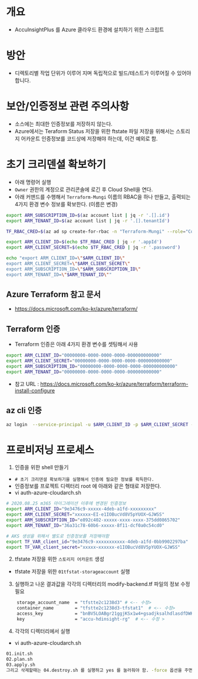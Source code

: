 # 개요
- AccuInsightPlus 를 Azure 클라우드 환경에 설치하기 위한 스크립트 

# 방안
- 디렉토리별 작업 단위가 이루어 지며 독립적으로 빌드/테스트가 이루어질 수 있어야 합니다.

# 보안/인증정보 관련 주의사항
- 소스에는 최대한 인증정보를 저장하지 않는다.
- Azure에서는 Teraform Status 저장을 위한 ftstate 파일 저장을 위해서는 스토리지 어카운트 인증정보를 코드상에 저장해야 하는데, 이건 예외로 함. 

# 초기 크리덴셜 확보하기
- 아래 명령어 실행 
- `Owner` 권한의 계정으로 관리콘솔에 로긴 후 Cloud Shell을 연다.
- 아래 커맨드를 수행해서 `Terraform-Mungi` 이름의 RBAC을 하나 만들고, 출력되는 4가지 환경 변수 정보를 확보한다. (이름은 변경)
``` bash
export ARM_SUBSCRIPTION_ID=$(az account list | jq -r '.[].id')
export ARM_TENANT_ID=$(az account list | jq -r '.[].tenantId')

TF_RBAC_CRED=$(az ad sp create-for-rbac -n "Terraform-Mungi" --role="Contributor" --scopes="/subscriptions/${ARM_SUBSCRIPTION_ID}")

export ARM_CLIENT_ID=$(echo $TF_RBAC_CRED | jq -r '.appId')
export ARM_CLIENT_SECRET=$(echo $TF_RBAC_CRED | jq -r '.password')

echo "export ARM_CLIENT_ID=\"$ARM_CLIENT_ID\"
export ARM_CLIENT_SECRET=\"$ARM_CLIENT_SECRET\"
export ARM_SUBSCRIPTION_ID=\"$ARM_SUBSCRIPTION_ID\"
export ARM_TENANT_ID=\"$ARM_TENANT_ID\""
```

## Azure Terraform 참고 문서
- https://docs.microsoft.com/ko-kr/azure/terraform/

## Terraform 인증
- Terraform 인증은 아래 4가지 환경 변수를 셋팅해서 사용

``` bash
export ARM_CLIENT_ID="00000000-0000-0000-0000-000000000000"
export ARM_CLIENT_SECRET="00000000-0000-0000-0000-000000000000"
export ARM_SUBSCRIPTION_ID="00000000-0000-0000-0000-000000000000"
export ARM_TENANT_ID="00000000-0000-0000-0000-000000000000"
```

- 참고 URL : https://docs.microsoft.com/ko-kr/azure/terraform/terraform-install-configure

## az cli 인증
``` bash
az login  --service-principal -u $ARM_CLIENT_ID -p $ARM_CLIENT_SECRET --tenant $ARM_TENANT_ID
```

# 프로비저닝 프로세스
1. 인증을 위한 shell 만들기
- `# 초기 크리덴셜 확보하기을 실행해서 인증에 필요한 정보를 획득한다.`
- 인증정보를 프로젝트 디렉터리 root 에 아래와 같은 형태로 저장한다.
- vi auth-azure-cloudarch.sh
``` bash
# 2020.08.25 m365 마이그레이션 이후에 변경된 인증정보
export ARM_CLIENT_ID="9e3476c9-xxxxx-4deb-a1fd-xxxxxxxxx"
export ARM_CLIENT_SECRET="xxxxxx~EI-e1IOBucVd8V5pYUOX~GJWSS"
export ARM_SUBSCRIPTION_ID="e892c402-xxxxx-xxxx-xxxx-375dd0865702"
export ARM_TENANT_ID="36a31c78-60b6-xxxxx-8f11-dcf0a0c54cd0"

# AKS 생성을 위해서 별도로 인증정보를 저장해야함
export TF_VAR_client_id="9e3476c9-xxxxxxxxxxx-4deb-a1fd-0bb9902297ba"
export TF_VAR_client_secret="xxxxx~xxxxxx-e1IOBucVd8V5pYUOX~GJWSS"
```

2. tfstate 저장을 위한 `스토리지 어카운트` 생성 
- tfstate 저장을 위한 `01tfstat-storageaccount` 실행

3. 실행하고 나온 결과값을 각각의 디렉터리의 modify-backend.tf 파일의 정보 수정 필요
``` bash
    storage_account_name  = "tfstte2c1238d3" # <-- 수정>
    container_name        = "tfstte2c1238d3-tfstat1"  # <-- 수정>
    access_key            = "bnBV5LOABgr21ggjKSx1w4+gsadjksalhdlasdfDWK18cOAba8yG5rOpRUtAADQzPdAnRN5E35/oLW/X14lBl9oe4er5jvbuQ=="  # <-- 수정>
    key                   = "accu-hdinsight-rg"  # <-- 수정 >
```

4. 각각의 디렉터리에서 실행
- vi auth-azure-cloudarch.sh
``` bash
01.init.sh
02.plan.sh
03.apply.sh
그리고 삭제할때는 04.destroy.sh 를 실행하고 yes 를 눌러줘야 함. -force 옵션을 주면 자동 삭제도 가능한데, 혹시 몰라서 옵션 적용은 하지 않음. 
```
